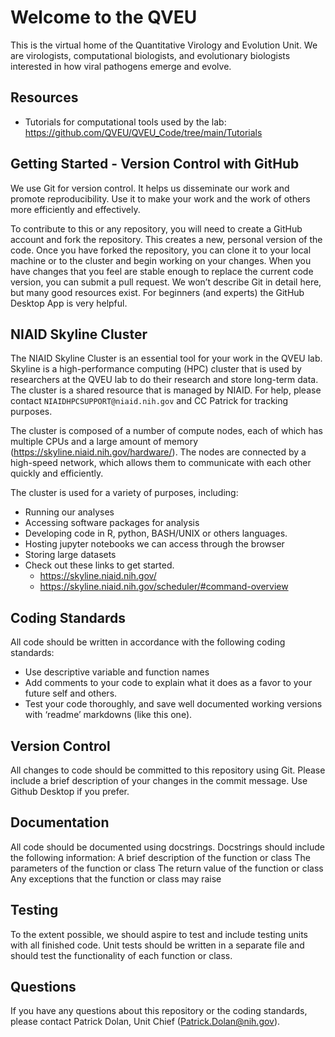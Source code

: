 # Welcome to the QVEU
This is the virtual home of the Quantitative Virology and Evolution Unit. We are virologists, computational biologists, and evolutionary biologists interested in how viral pathogens emerge and evolve. 

## Resources 
- Tutorials for computational tools used by the lab: https://github.com/QVEU/QVEU_Code/tree/main/Tutorials

## Getting Started - Version Control with GitHub

We use Git for version control. It helps us disseminate our work and promote reproducibility. Use it to make your work and the work of others more efficiently and effectively.

To contribute to this or any repository, you will need to create a GitHub account and fork the repository. This creates a new, personal version of the code. Once you have forked the repository, you can clone it to your local machine or to the cluster and begin working on your changes. When you have changes that you feel are stable enough to replace the current code version, you can submit a pull request. We won’t describe Git in detail here, but many good resources exist. For beginners (and experts) the GitHub Desktop App is very helpful. 

## NIAID Skyline Cluster
The NIAID Skyline Cluster is an essential tool for your work in the QVEU lab. Skyline is a high-performance computing (HPC) cluster that is used by researchers at the QVEU lab to do their research and store long-term data. The cluster is a shared resource that is managed by NIAID. For help, please contact `NIAIDHPCSUPPORT@niaid.nih.gov` and CC Patrick for tracking purposes. 

The cluster is composed of a number of compute nodes, each of which has multiple CPUs and a large amount of memory (https://skyline.niaid.nih.gov/hardware/). The nodes are connected by a high-speed network, which allows them to communicate with each other quickly and efficiently.

The cluster is used for a variety of purposes, including:
- Running our analyses
- Accessing software packages for analysis
- Developing code in R, python, BASH/UNIX or others languages.
- Hosting jupyter notebooks we can access through the browser
- Storing large datasets
- Check out these links to get started. 
  - https://skyline.niaid.nih.gov/
  - https://skyline.niaid.nih.gov/scheduler/#command-overview

## Coding Standards

All code should be written in accordance with the following coding standards:
- Use descriptive variable and function names 
- Add comments to your code to explain what it does as a favor to your future self and others. 
- Test your code thoroughly, and save well documented working versions with ‘readme’ markdowns (like this one). 

## Version Control

All changes to code should be committed to this repository using Git. Please include a brief description of your changes in the commit message. Use Github Desktop if you prefer. 

## Documentation

All code should be documented using docstrings. Docstrings should include the following information:
A brief description of the function or class
The parameters of the function or class
The return value of the function or class
Any exceptions that the function or class may raise

## Testing

To the extent possible, we should aspire to test and include testing units with all finished code. Unit tests should be written in a separate file and should test the functionality of each function or class.

## Questions

If you have any questions about this repository or the coding standards, please contact Patrick Dolan, Unit Chief (Patrick.Dolan@nih.gov). 

